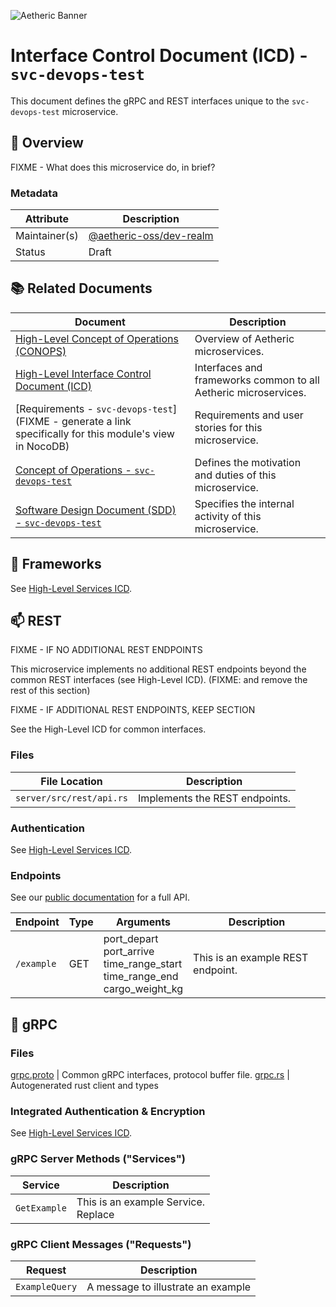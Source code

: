 ![Aetheric Banner](https://github.com/aetheric-oss/.github/raw/main/assets/doc-banner.png)

# Interface Control Document (ICD) - `svc-devops-test`

This document defines the gRPC and REST interfaces unique to the `svc-devops-test` microservice.

## :telescope: Overview

FIXME - What does this microservice do, in brief?

### Metadata

| Attribute     | Description                                                                    |
| ------------- |--------------------------------------------------------------------------------|
| Maintainer(s) | [@aetheric-oss/dev-realm](https://github.com/orgs/aetheric-oss/teams/dev-realm)|
| Status        | Draft                                                                          |

## :books: Related Documents

Document | Description
--- | ---
[High-Level Concept of Operations (CONOPS)](https://github.com/aetheric-oss/se-services/blob/develop/docs/conops.md) | Overview of Aetheric microservices.
[High-Level Interface Control Document (ICD)](https://github.com/aetheric-oss/se-services/blob/develop/docs/icd.md)  | Interfaces and frameworks common to all Aetheric microservices.
[Requirements - `svc-devops-test`](FIXME - generate a link specifically for this module's view in NocoDB) | Requirements and user stories for this microservice.
[Concept of Operations - `svc-devops-test`](./conops.md) | Defines the motivation and duties of this microservice.
[Software Design Document (SDD) - `svc-devops-test`](./sdd.md) | Specifies the internal activity of this microservice.

## :hammer: Frameworks

See [High-Level Services ICD](https://github.com/aetheric-oss/se-services/blob/develop/docs/icd.md).

## :mailbox: REST

FIXME - IF NO ADDITIONAL REST ENDPOINTS

This microservice implements no additional REST endpoints beyond the common REST interfaces (see High-Level ICD). (FIXME: and remove the rest of this section)

FIXME - IF ADDITIONAL REST ENDPOINTS, KEEP SECTION

See the High-Level ICD for common interfaces.

### Files

| File Location | Description |
--- | ---
`server/src/rest/api.rs` | Implements the REST endpoints.

### Authentication

See [High-Level Services ICD](https://github.com/aetheric-oss/se-services/blob/develop/docs/icd.md).

### Endpoints

See our [public documentation](https://www.aetheric.nl/docs/documentation/services/api/rest/develop#tag/svc-contact) for a full API.

| Endpoint | Type | Arguments | Description |
| ---- | --- | ---- | ---- |
| `/example` | GET | port_depart<br>port_arrive<br>time_range_start<br>time_range_end<br>cargo_weight_kg | This is an example REST endpoint.

## :speech_balloon: gRPC

### Files

[grpc.proto](../proto/grpc.proto) | Common gRPC interfaces, protocol buffer file.
[grpc.rs](../client-grpc/src/grpc.rs) | Autogenerated rust client and types

### Integrated Authentication & Encryption

See [High-Level Services ICD](https://github.com/aetheric-oss/se-services/blob/develop/docs/icd.md).

### gRPC Server Methods ("Services")

| Service | Description |
| ---- | ---- |
| `GetExample` | This is an example Service.<br>Replace

### gRPC Client Messages ("Requests")

| Request | Description |
| ------    | ------- |
| `ExampleQuery` | A message to illustrate an example
